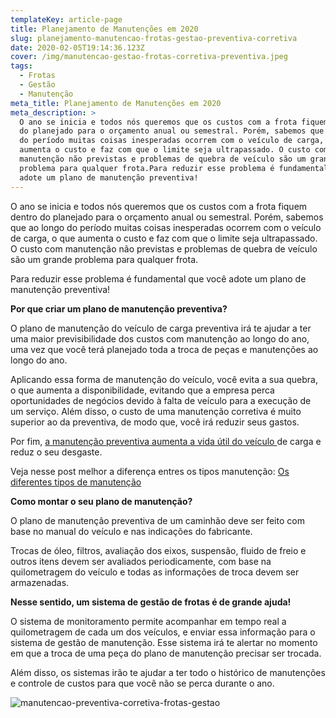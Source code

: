 ```yaml
---
templateKey: article-page
title: Planejamento de Manutenções em 2020
slug: planejamento-manutencao-frotas-gestao-preventiva-corretiva
date: 2020-02-05T19:14:36.123Z
cover: /img/manutencao-gestao-frotas-corretiva-preventiva.jpeg
tags:
  - Frotas
  - Gestão
  - Manutenção
meta_title: Planejamento de Manutenções em 2020
meta_description: >
  O ano se inicia e todos nós queremos que os custos com a frota fiquem dentro
  do planejado para o orçamento anual ou semestral. Porém, sabemos que ao longo
  do período muitas coisas inesperadas ocorrem com o veículo de carga, o que
  aumenta o custo e faz com que o limite seja ultrapassado. O custo com
  manutenção não previstas e problemas de quebra de veículo são um grande
  problema para qualquer frota.Para reduzir esse problema é fundamental que você
  adote um plano de manutenção preventiva!
---
```

O ano se inicia e todos nós queremos que os custos com a frota fiquem dentro do planejado para o orçamento anual ou semestral. Porém, sabemos que ao longo do período muitas coisas inesperadas ocorrem com o veículo de carga, o que aumenta o custo e faz com que o limite seja ultrapassado. O custo com manutenção não previstas e problemas de quebra de veículo são um grande problema para qualquer frota.

Para reduzir esse problema é fundamental que você adote um plano de manutenção preventiva!

**Por que criar um plano de manutenção preventiva?**

O plano de manutenção do veículo de carga preventiva irá te ajudar a ter uma maior previsibilidade dos custos com manutenção ao longo do ano, uma vez que você terá planejado toda a troca de peças e manutenções ao longo do ano. 

Aplicando essa forma de manutenção do veículo, você evita a sua quebra, o que aumenta a disponibilidade, evitando que a empresa perca oportunidades de negócios devido à falta de veículo para a execução de um serviço. Além disso, o custo de uma manutenção corretiva é muito superior ao da preventiva, de modo que, você irá reduzir seus gastos. 

Por fim, [a manutenção preventiva aumenta a vida útil do veículo ](blog.minasmaquinas.com.br/sem-categoria/dicas-de-manutencao-do-seu-caminhao-mercedes-benz/)de carga e reduz o seu desgaste.

Veja nesse post melhor a diferença entres os tipos manutenção: [Os diferentes tipos de manutenção](https://www.infleet.com.br/blog/por-que-devo-fazer-a-gest%C3%A3o-de-manuten%C3%A7%C3%A3o-da-minha-frota/)

**Como montar o seu plano de manutenção?** 

O plano de manutenção preventiva de um caminhão deve ser feito com base no manual do veículo e nas indicações do fabricante. 

Trocas de óleo, filtros, avaliação dos eixos, suspensão, fluido de freio e outros itens devem ser avaliados periodicamente, com base na quilometragem do veículo e todas as informações de troca devem ser armazenadas. 

**Nesse sentido, um sistema de gestão de frotas é de grande ajuda!**

O sistema de monitoramento permite acompanhar em tempo real a quilometragem de cada um dos veículos, e enviar essa informação para o sistema de gestão de manutenção. Esse sistema irá te alertar no momento em que a troca de uma peça do plano de manutenção precisar ser trocada. 

Além disso, os sistemas irão te ajudar a ter todo o histórico de manutenções e controle de custos para que você não se perca durante o ano. 

![manutencao-preventiva-corretiva-frotas-gestao](/img/manutencao-preventiva-corretiva-frotas-gestao.png "Exemplo de plano de manutenção do Caminhão Ford Cargo.")

